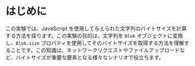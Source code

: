 # はじめに

この実験では、JavaScript を使用して与えられた文字列のバイトサイズを計算する方法を探ります。この実験の目的は、文字列を `Blob` オブジェクトに変換し、`Blob.size` プロパティを使用してそのバイトサイズを取得する方法を理解することです。この知識は、ネットワークリクエストやファイルアップロードなど、バイトサイズが重要な要素となる様々なシナリオで役立ちます。
